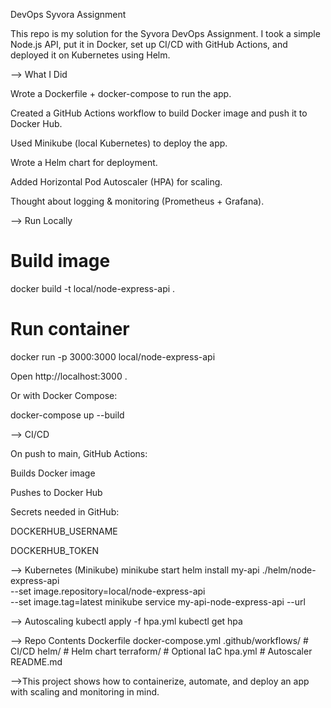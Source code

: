 DevOps Syvora Assignment

This repo is my solution for the Syvora DevOps Assignment.
I took a simple Node.js API, put it in Docker, set up CI/CD with GitHub Actions, and deployed it on Kubernetes using Helm.

--> What I Did

Wrote a Dockerfile + docker-compose to run the app.

Created a GitHub Actions workflow to build Docker image and push it to Docker Hub.

Used Minikube (local Kubernetes) to deploy the app.

Wrote a Helm chart for deployment.

Added Horizontal Pod Autoscaler (HPA) for scaling.

Thought about logging & monitoring (Prometheus + Grafana).

--> Run Locally
# Build image
docker build -t local/node-express-api .

# Run container
docker run -p 3000:3000 local/node-express-api


Open http://localhost:3000
.

Or with Docker Compose:

docker-compose up --build

--> CI/CD

On push to main, GitHub Actions:

Builds Docker image

Pushes to Docker Hub

Secrets needed in GitHub:

DOCKERHUB_USERNAME

DOCKERHUB_TOKEN

--> Kubernetes (Minikube)
minikube start
helm install my-api ./helm/node-express-api \
  --set image.repository=local/node-express-api \
  --set image.tag=latest
minikube service my-api-node-express-api --url

--> Autoscaling
kubectl apply -f hpa.yml
kubectl get hpa

--> Repo Contents
Dockerfile
docker-compose.yml
.github/workflows/   # CI/CD
helm/                # Helm chart
terraform/           # Optional IaC
hpa.yml              # Autoscaler
README.md


-->This project shows how to containerize, automate, and deploy an app with scaling and monitoring in mind.